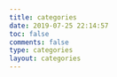 ```yaml
---
title: categories
date: 2019-07-25 22:14:57
toc: false
comments: false
type: categories
layout: categories
---
```

